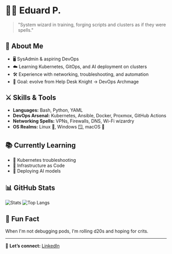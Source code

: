 # 🧙‍♂️ Eduard P.

> "System wizard in training, forging scripts and clusters as if they were spells."

## 🔧 About Me
- 🖥️ SysAdmin & aspiring DevOps 
- ☁️ Learning Kubernetes, GitOps, and AI deployment on clusters  
- 🛠️ Experience with networking, troubleshooting, and automation  
- 🎯 Goal: evolve from Help Desk Knight → DevOps Archmage  

## ⚔️ Skills & Tools
- **Languages:** Bash, Python, YAML 
- **DevOps Arsenal:** Kubernetes, Ansible, Docker, Proxmox, GitHub Actions  
- **Networking Spells:** VPNs, Firewalls, DNS, Wi-Fi wizardry  
- **OS Realms:** Linux 🐧, Windows 🪟, macOS 🍎  

## 📚 Currently Learning
- 🐉 Kubernetes troubleshooting 
- 🧩 Infrastructure as Code 
- 🧠 Deploying AI models  

## 📊 GitHub Stats
![Stats](https://github-readme-stats.vercel.app/api?username=80N080&show_icons=true&theme=radical)
![Top Langs](https://github-readme-stats.vercel.app/api/top-langs/?username=80N080&layout=compact&theme=radical)

## 🎲 Fun Fact
When I'm not debugging pods, I'm rolling d20s and hoping for crits.

---
💌 **Let’s connect:** [LinkedIn](www.linkedin.com/in/eduard-platon-67b987283) 
